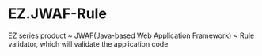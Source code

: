 # EZ.JWAF-Rule
EZ series product ~ JWAF(Java-based Web Application Framework) ~ Rule validator, which will validate the application code
